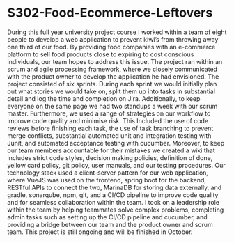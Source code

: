 # S302-Food-Ecommerce-Leftovers
During this full year university project course I worked within a team of eight people to develop a web application to prevent kiwi’s from throwing away one third of our food. By providing food companies with an e-commerce platform to sell food products close to expiring to cost conscious individuals, our team hopes to address this issue. The project ran within an scrum and agile processing framework, where we closely communicated with the product owner to develop the application he had envisioned. The project consisted of six sprints. During each sprint we would initially plan out what stories we would take on, split them up into tasks in substantial detail and log the time and completion on Jira. Additionally, to keep everyone on the same page we had two standups a week with our scrum master. Furthermore, we used a range of strategies on our workflow to improve code quality and minimise risk. This Included the use of code reviews before finishing each task, the use of task branching to prevent  merge conflicts, substantial automated unit and integration testing with Junit, and automated acceptance testing with cucumber.  Moreover, to keep  our team members accountable for their mistakes we created a wiki that includes strict code styles, decision making policies, definition of done, yellow card policy, git policy, user manuals, and our testing procedures. Our technology stack used a client-server pattern for our web application, where VueJS was used on the frontend, spring boot for the backend, RESTful APIs to connect the two, MarinaDB for storing data externally, and gradle, sonarqube, npm, git, and a CI/CD pipeline to improve code quality and for seamless collaboration within the team. I took on a leadership role within the team by helping teammates solve complex problems, completing admin tasks such as setting up the CI/CD pipeline and cucumber, and providing a bridge between our team and the product owner and scrum team. This project is still ongoing and will be finished in October.
